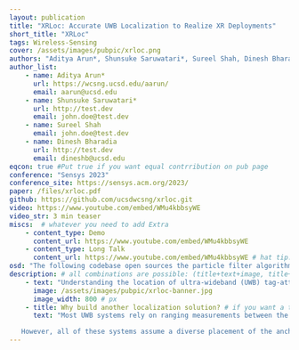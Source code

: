 ```yaml
---
layout: publication
title: "XRLoc: Accurate UWB Localization to Realize XR Deployments"
short_title: "XRLoc"
tags: Wireless-Sensing
cover: /assets/images/pubpic/xrloc.png
authors: "Aditya Arun*, Shunsuke Saruwatari*, Sureel Shah, Dinesh Bharadia" # needed for publications/
author_list:
    - name: Aditya Arun*
      url: https://wcsng.ucsd.edu/aarun/
      email: aarun@ucsd.edu
    - name: Shunsuke Saruwatari*
      url: http://test.dev
      email: john.doe@test.dev
    - name: Sureel Shah
      email: john.doe@test.dev
    - name: Dinesh Bharadia
      url: http://test.dev
      email: dineshb@ucsd.edu
eqcon: true #Put true if you want equal contrribution on pub page
conference: "Sensys 2023"
conference_site: https://sensys.acm.org/2023/
paper: /files/xrloc.pdf
github: https://github.com/ucsdwcsng/xrloc.git
video: https://www.youtube.com/embed/WMu4kbbsyWE
video_str: 3 min teaser
miscs:  # whatever you need to add Extra
    - content_type: Demo
      content_url: https://www.youtube.com/embed/WMu4kbbsyWE
    - content_type: Long Talk
      content_url: https://www.youtube.com/embed/WMu4kbbsyWE # hat tip: do not use tabs for idnentation, yaml doesnt support it
osd: "The following codebase open sources the particle filter algorithm in the XRLoc UWB localization system. This system is implemented on 6 clock-synchronized UWB radios, which measure the phase difference of arrival (PDoA) and time difference of arrival (TDoa) of a transmitted UWB signal from a tag. The partcle filter then combines the PDoA and TDoA measurements to furnish the 2D location of the tag with cm-level accuracy. The code is written in Python."
description: # all combinations are possible: (title+text+image, title+image, text+image etc), things will be populated in orders
    - text: "Understanding the location of ultra-wideband (UWB) tag-attached objects and people in the real world is vital to enabling a smooth cyber-physical transition. However, most UWB localization systems today require multiple anchors in the environment, which can be very cumbersome to set up. In this work, we develop XRLoc, providing an accuracy of a few centimeters in many real-world scenarios. This paper will delineate the key ideas that allow us to overcome the fundamental restrictions that plague a single anchor point from localization of a device to within an error of a few centimeters. We deploy a VR chess game using everyday objects as a demo and find that our system achieves 2.4 cm median accuracy and 5.3 cm 90th percentile accuracy in dynamic scenarios, performing at least 8× better than state-of-art localization systems. Additionally, we implement a MAC protocol to furnish these locations for over 10 tags at update rates of 100 Hz, with a localization latency of ∼1 ms."
      image: /assets/images/pubpic/xrloc-banner.jpg
      image_width: 800 # px
    - title: Why build another localization solution? # if you want a title to precede the text
      text: "Most UWB systems rely on ranging measurements between the mulitple localization modules (or anchors) and the tags. This is commonly done by measuring the time of arrival of packets at each of the devices and measuring either the time it takes for the packet to travel among the two nodes (a.k.a. two way ranging, TWR) or the additional time taken for the packet to arrive at different anchors (a.k.a time difference of arrival, TDOA). More recently, few works are also leverage difference phase across various UWB receivers to measure the angle of arrival of a transmitted signal from the tag. Subsequently, there are three ways to localize a tag using UWB measurements: via circle-intersection using TWR measurements, via hyperbola-intersection using TDoA measurements or via line-intersections using AoA measurements. 

   However, all of these systems assume a diverse placement of the anchor modules to provide tens of centimeters of accuracy. Placing multiple anchors all over a space demands extensive deployment efforts -- routing the required power and network resources, anchoring devices to walls and ceilings -- and additional maintainence of these devices. These efforts curtail the widespread adoption of UWB localization solutions. XRLoc instead seeks to circumvent these challenges by developing the UWB system which can localize off-the-shelf UWB tags within a few centimeters of accuracy from a single localization module. This localization module, sized less than a meter in length, can be easily incorporated into television sets and soundbars or deployed on a single wall to provide room-scale cm-accurate localization to hundreds of tags."
---
```




